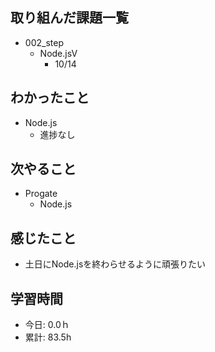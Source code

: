 ## 取り組んだ課題一覧
- 002_step
  - Node.jsⅤ
    - 10/14
   
## わかったこと
- Node.js
  - 進捗なし
 
## 次やること
- Progate
  - Node.js
    
## 感じたこと
- 土日にNode.jsを終わらせるように頑張りたい
  
## 学習時間
- 今日: 0.0ｈ
- 累計: 83.5h
